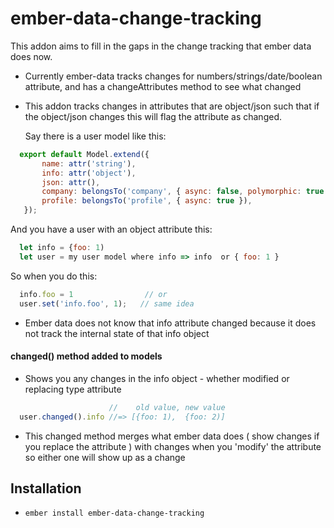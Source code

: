 # ember-data-change-tracking

This addon aims to fill in the gaps in the change tracking that ember data does now. 
 - Currently ember-data tracks changes for numbers/strings/date/boolean attribute,
  and has a changeAttributes method to see what changed 
 
 - This addon tracks changes in attributes that are object/json such that if 
   the object/json changes this will flag the attribute as changed.
 
    Say there is a user model like this:

```javascript
  export default Model.extend({
       name: attr('string'),
       info: attr('object'),
       json: attr(),
       company: belongsTo('company', { async: false, polymorphic: true }),
       profile: belongsTo('profile', { async: true }),
   });
```

   And you have a user with an object attribute this:

```javascript
  let info = {foo: 1)
  let user = my user model where info => info  or { foo: 1 } 
```
  
  So when you do this: 
```javascript
  info.foo = 1                // or
  user.set('info.foo', 1);   // same idea
```
     
 - Ember data does not know that info attribute changed because it does not track the internal state of that info object

#### changed() method added to models
  -  Shows you any changes in the info object 
    - whether modified or replacing type attribute  

```javascript
                      //    old value, new value      
  user.changed().info //=> [{foo: 1),  {foo: 2)] 
```
   
  - This changed method merges what ember data does ( show changes if you replace the attribute ) 
   with changes when you 'modify' the attribute so either one will show up as a change  


## Installation

* `ember install ember-data-change-tracking`

